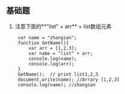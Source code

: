 ## 基础题 ##

1. 注意下面的**"list" + arr** = list数组元素

		var name = "zhangsan";
		function GetName(){
		    var arr = [1,2,3];
		    var name = "list" + arr;
		    console.log(name);
		    console.log(arr);
		}
		GetName();  // print list1,2,3
		document.write(name); //Arrary [1,2,3]
		console.log(name); //zhangsan